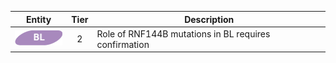 |Entity|Tier|Description              |
|:----:|:----:|------------------------------|
|![BL](images/icons/BL_tier2.png) | 2 | Role of RNF144B mutations in BL requires confirmation|
